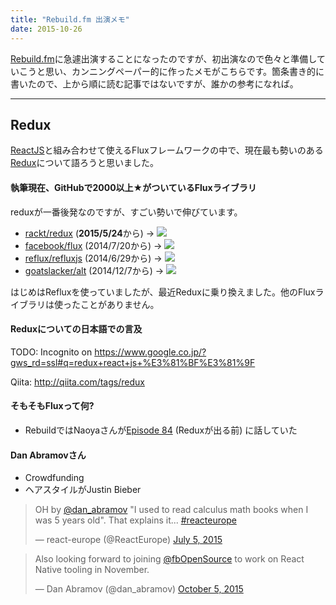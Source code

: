 ```yaml
---
title: "Rebuild.fm 出演メモ"
date: 2015-10-26
---
```


[Rebuild.fm](http://rebuild.fm/)に急遽出演することになったのですが、初出演なので色々と準備していこうと思い、カンニングペーパー的に作ったメモがこちらです。箇条書き的に書いたので、上から順に読む記事ではないですが、誰かの参考になれば。

---

## Redux

[ReactJS](https://facebook.github.io/react/)と組み合わせて使えるFluxフレームワークの中で、現在最も勢いのある[Redux](https://github.com/rackt/redux)について語ろうと思いました。

#### 執筆現在、GitHubで2000以上★がついているFluxライブラリ

reduxが一番後発なのですが、すごい勢いで伸びています。

- [rackt/redux](https://github.com/rackt/redux) (<strong>2015/5/24</strong>から) → ![](https://img.shields.io/github/stars/rackt/redux.svg?style=social&label=Star)
- [facebook/flux](https://github.com/facebook/flux) (2014/7/20から) → ![](https://img.shields.io/github/stars/facebook/flux.svg?style=social&label=Star)
- [reflux/refluxjs](https://github.com/reflux/refluxjs) (2014/6/29から) → ![](https://img.shields.io/github/stars/reflux/refluxjs.svg?style=social&label=Star)
- [goatslacker/alt](https://github.com/goatslacker/alt) (2014/12/7から) → ![](https://img.shields.io/github/stars/goatslacker/alt.svg?style=social&label=Star)

はじめはRefluxを使っていましたが、最近Reduxに乗り換えました。他のFluxライブラリは使ったことがありません。

#### Reduxについての日本語での言及

TODO: Incognito on https://www.google.co.jp/?gws_rd=ssl#q=redux+react+js+%E3%81%BF%E3%81%9F

Qiita: http://qiita.com/tags/redux

#### そもそもFluxって何?

- RebuildではNaoyaさんが[Episode 84](http://rebuild.fm/84/) (Reduxが出る前) に話していた

#### Dan Abramovさん

- Crowdfunding
- ヘアスタイルがJustin Bieber

<blockquote class="twitter-tweet" lang="en"><p lang="en" dir="ltr">OH by <a href="https://twitter.com/dan_abramov">@dan_abramov</a> &quot;I used to read calculus math books when I was 5 years old&quot;. That explains it... <a href="https://twitter.com/hashtag/reacteurope?src=hash">#reacteurope</a></p>&mdash; react-europe (@ReactEurope) <a href="https://twitter.com/ReactEurope/status/617781858651254784">July 5, 2015</a></blockquote>

<blockquote class="twitter-tweet" lang="en"><p lang="en" dir="ltr">Also looking forward to joining <a href="https://twitter.com/fbOpenSource">@fbOpenSource</a> to work on React Native tooling in November.</p>&mdash; Dan Abramov (@dan_abramov) <a href="https://twitter.com/dan_abramov/status/650968538564444160">October 5, 2015</a></blockquote>
